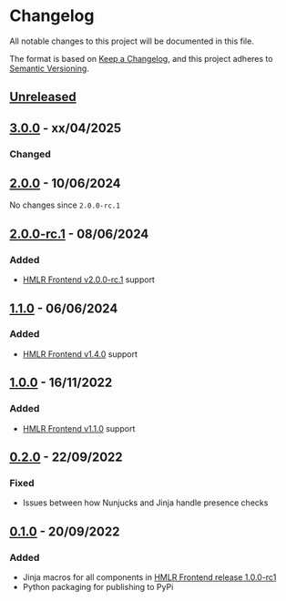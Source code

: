 # Changelog

All notable changes to this project will be documented in this file.

The format is based on [Keep a Changelog](https://keepachangelog.com/en/1.0.0/), and this project adheres to [Semantic Versioning](https://semver.org/spec/v2.0.0.html).

## [Unreleased](https://github.com/LandRegistry/hmlr-frontend-jinja/compare/3.0.0...main)

## [3.0.0](https://github.com/LandRegistry/hmlr-frontend-jinja/releases/tag/3.0.0) - xx/04/2025

### Changed

## [2.0.0](https://github.com/LandRegistry/hmlr-frontend-jinja/releases/tag/2.0.0) - 10/06/2024

No changes since `2.0.0-rc.1`

## [2.0.0-rc.1](https://github.com/LandRegistry/hmlr-frontend-jinja/releases/tag/2.0.0-rc.1) - 08/06/2024

### Added

- [HMLR Frontend v2.0.0-rc.1](https://github.com/LandRegistry/hmlr-frontend/releases/tag/2.0.0-rc.1) support

## [1.1.0](https://github.com/LandRegistry/hmlr-frontend-jinja/releases/tag/1.1.0) - 06/06/2024

### Added

- [HMLR Frontend v1.4.0](https://github.com/LandRegistry/hmlr-frontend/releases/tag/1.4.0) support

## [1.0.0](https://github.com/LandRegistry/hmlr-frontend-jinja/releases/tag/1.0.0) - 16/11/2022

### Added

- [HMLR Frontend v1.1.0](https://github.com/LandRegistry/hmlr-frontend/releases/tag/1.1.0) support

## [0.2.0](https://github.com/LandRegistry/hmlr-frontend-jinja/releases/tag/0.2.0) - 22/09/2022

### Fixed

- Issues between how Nunjucks and Jinja handle presence checks

## [0.1.0](https://github.com/LandRegistry/hmlr-frontend-jinja/releases/tag/0.1.0) - 20/09/2022

### Added

- Jinja macros for all components in [HMLR Frontend release 1.0.0-rc1](https://github.com/LandRegistry/hmlr-frontend/releases/tag/1.0.0-rc1)
- Python packaging for publishing to PyPi
